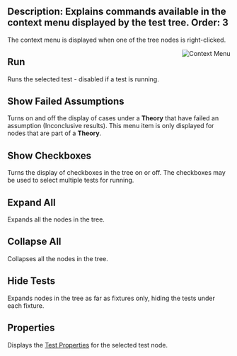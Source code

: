 Description: Explains commands available in the context menu displayed by the test tree.
Order: 3
---
<!-- Page-specific styles -->
<style>
    img {float: right; margin-left: 20px; margin-bottom: 20px}
</style>

The context menu is displayed when one of the tree nodes is right-clicked.

![Context Menu](/testcentric-gui/img/contextmenu.png)

## Run
Runs the selected test - disabled if a test is running.

## Show Failed Assumptions
Turns on and off the display of cases under a **Theory** that have failed
an assumption (Inconclusive results). This menu item is only displayed for
nodes that are part of a **Theory**.

## Show Checkboxes
Turns the display of checkboxes in the tree on or off. The checkboxes may
be used to select multiple tests for running.

## Expand All
Expands all the nodes in the tree.

## Collapse All
Collapses all the nodes in the tree.

## Hide Tests
Expands nodes in the tree as far as fixtures only, hiding the tests under each fixture. 

## Properties
Displays the [Test Properties](/testcentric-gui/docs/test-properties.html) for the selected test node.
